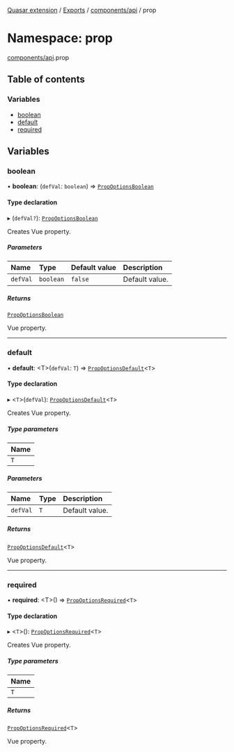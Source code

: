 [Quasar extension](../index.md) / [Exports](../modules.md) / [components/api](components_api.md) / prop

# Namespace: prop

[components/api](components_api.md).prop

## Table of contents

### Variables

- [boolean](components_api.prop.md#boolean)
- [default](components_api.prop.md#default)
- [required](components_api.prop.md#required)

## Variables

### boolean

• **boolean**: (`defVal`: `boolean`) => [`PropOptionsBoolean`](../interfaces/components_api.PropOptionsBoolean.md)

#### Type declaration

▸ (`defVal?`): [`PropOptionsBoolean`](../interfaces/components_api.PropOptionsBoolean.md)

Creates Vue property.

##### Parameters

| Name | Type | Default value | Description |
| :------ | :------ | :------ | :------ |
| `defVal` | `boolean` | `false` | Default value. |

##### Returns

[`PropOptionsBoolean`](../interfaces/components_api.PropOptionsBoolean.md)

Vue property.

___

### default

• **default**: <T\>(`defVal`: `T`) => [`PropOptionsDefault`](../interfaces/components_api.PropOptionsDefault.md)<`T`\>

#### Type declaration

▸ <`T`\>(`defVal`): [`PropOptionsDefault`](../interfaces/components_api.PropOptionsDefault.md)<`T`\>

Creates Vue property.

##### Type parameters

| Name |
| :------ |
| `T` |

##### Parameters

| Name | Type | Description |
| :------ | :------ | :------ |
| `defVal` | `T` | Default value. |

##### Returns

[`PropOptionsDefault`](../interfaces/components_api.PropOptionsDefault.md)<`T`\>

Vue property.

___

### required

• **required**: <T\>() => [`PropOptionsRequired`](../interfaces/components_api.PropOptionsRequired.md)<`T`\>

#### Type declaration

▸ <`T`\>(): [`PropOptionsRequired`](../interfaces/components_api.PropOptionsRequired.md)<`T`\>

Creates Vue property.

##### Type parameters

| Name |
| :------ |
| `T` |

##### Returns

[`PropOptionsRequired`](../interfaces/components_api.PropOptionsRequired.md)<`T`\>

Vue property.
